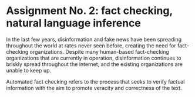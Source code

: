 # **Assignment No. 2**: fact checking, natural language inference

In the last few years, disinformation and fake news have been spreading throughout the world at rates never seen before, creating the need for fact-checking organizations. Despite many human-based fact-checking organizations that are currently in operation, disinformation continues to briskly spread throughout the internet, and the existing organizations are unable to keep up.

Automated fact checking refers to the process that seeks to verify factual information with the aim to promote veracity and correctness of the text. 
